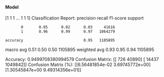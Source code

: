 #### Model
[1 1 1 ... 1 1 1]
Classification Report:
              precision    recall  f1-score   support

           0       0.05      0.02      0.03     41616
           1       0.96      0.99      0.97   1064279

    accuracy                           0.95   1105895
   macro avg       0.51      0.50      0.50   1105895
weighted avg       0.93      0.95      0.94   1105895

Accuracy: 0.9499708380994579
Confusion Matrix:
[[    726   40890]
 [  14437 1049842]]
Confusion Matrix (%):
[[6.56481854e-02 3.69745772e+00]
 [1.30545847e+00 9.49314356e+01]]

